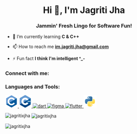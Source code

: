 <h1 align="center">Hi 👋, I'm Jagriti Jha</h1>
<h3 align="center">Jammin' Fresh Lingo for Software Fun!</h3>


- 🌱 I’m currently learning **C & C++**

- 📫 How to reach me **im.jagriti.jha@gmail.com**

- ⚡ Fun fact **I think I'm intelligent ^_-**

<h3 align="left">Connect with me:</h3>
<p align="left">
</p>

<h3 align="left">Languages and Tools:</h3>
<p align="left"> <a href="https://www.cprogramming.com/" target="_blank" rel="noreferrer"> <img src="https://raw.githubusercontent.com/devicons/devicon/master/icons/c/c-original.svg" alt="c" width="40" height="40"/> </a> <a href="https://www.w3schools.com/cpp/" target="_blank" rel="noreferrer"> <img src="https://raw.githubusercontent.com/devicons/devicon/master/icons/cplusplus/cplusplus-original.svg" alt="cplusplus" width="40" height="40"/> </a> <a href="https://dart.dev" target="_blank" rel="noreferrer"> <img src="https://www.vectorlogo.zone/logos/dartlang/dartlang-icon.svg" alt="dart" width="40" height="40"/> </a> <a href="https://www.figma.com/" target="_blank" rel="noreferrer"> <img src="https://www.vectorlogo.zone/logos/figma/figma-icon.svg" alt="figma" width="40" height="40"/> </a> <a href="https://flutter.dev" target="_blank" rel="noreferrer"> <img src="https://www.vectorlogo.zone/logos/flutterio/flutterio-icon.svg" alt="flutter" width="40" height="40"/> </a> <a href="https://www.python.org" target="_blank" rel="noreferrer"> <img src="https://raw.githubusercontent.com/devicons/devicon/master/icons/python/python-original.svg" alt="python" width="40" height="40"/> </a> </p>

<p><img align="left" src="https://github-readme-stats.vercel.app/api/top-langs?username=jagritixjha&show_icons=true&theme=midnight-purple&locale=en&layout=compact" alt="jagritixjha" /></p>

<p>&nbsp;<img align="center" src="https://github-readme-stats.vercel.app/api?username=jagritixjha&show_icons=true&theme=midnight-purple&locale=en" alt="jagritixjha" /></p>

<p><img align="center" src="https://github-readme-streak-stats.herokuapp.com/?user=jagritixjha&theme=vision-friendly-dark" alt="jagritixjha" /></p>
